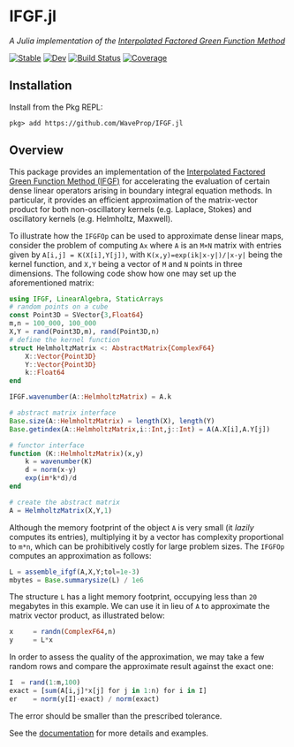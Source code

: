 # IFGF.jl

*A Julia implementation of the [Interpolated Factored Green Function Method](https://arxiv.org/abs/2010.02857)*

[![Stable](https://img.shields.io/badge/docs-stable-blue.svg)](https://WaveProp.github.io/IFGF.jl/stable)
[![Dev](https://img.shields.io/badge/docs-dev-blue.svg)](https://WaveProp.github.io/IFGF.jl/dev)
[![Build Status](https://github.com/WaveProp/IFGF.jl/workflows/CI/badge.svg)](https://github.com/WaveProp/IFGF.jl/actions)
[![Coverage](https://codecov.io/gh/WaveProp/IFGF.jl/branch/master/graph/badge.svg)](https://codecov.io/gh/WaveProp/IFGF.jl)

## Installation
Install from the Pkg REPL:
```
pkg> add https://github.com/WaveProp/IFGF.jl
```

## Overview

This package provides an implementation of the [Interpolated Factored Green
Function Method (IFGF)](https://arxiv.org/abs/2010.02857) for accelerating the
evaluation of certain dense linear operators arising in boundary integral equation
methods. In particular, it provides an efficient approximation of the
matrix-vector product for both non-oscillatory kernels (e.g. Laplace, Stokes) and
oscillatory kernels (e.g. Helmholtz, Maxwell).

To illustrate how the `IFGFOp` can be used to approximate dense linear maps,
consider the problem of computing `Ax` where `A` is an `M×N` matrix with
entries given by `A[i,j] = K(X[i],Y[j])`, with `K(x,y)=exp(ik|x-y|)/|x-y|` being
the kernel function, and `X,Y` being a vector of `M` and `N` points in three
dimensions. The following code show how one may set up the aforementioned
matrix:

```julia
using IFGF, LinearAlgebra, StaticArrays
# random points on a cube
const Point3D = SVector{3,Float64}
m,n = 100_000, 100_000
X,Y = rand(Point3D,m), rand(Point3D,n)
# define the kernel function
struct HelmholtzMatrix <: AbstractMatrix{ComplexF64}
    X::Vector{Point3D}
    Y::Vector{Point3D}
    k::Float64
end

IFGF.wavenumber(A::HelmholtzMatrix) = A.k

# abstract matrix interface
Base.size(A::HelmholtzMatrix) = length(X), length(Y)
Base.getindex(A::HelmholtzMatrix,i::Int,j::Int) = A(A.X[i],A.Y[j])

# functor interface
function (K::HelmholtzMatrix)(x,y)
    k = wavenumber(K)
    d = norm(x-y)
    exp(im*k*d)/d
end

# create the abstract matrix
A = HelmholtzMatrix(X,Y,1)
```

Although the memory footprint of the object `A` is very small (it *lazily*
computes its entries), multiplying it by a vector has complexity proportional to
`m*n`, which can be prohibitively costly for large problem sizes. The `IFGFOp`
computes an approximation as follows:

```julia
L = assemble_ifgf(A,X,Y;tol=1e-3)
mbytes = Base.summarysize(L) / 1e6
```

The structure `L` has a light memory footprint, occupying less than `20`
megabytes in this example. We can use it in lieu of `A` to approximate the
matrix vector product, as illustrated below:

```julia
x     = randn(ComplexF64,n)
y     = L*x
```

In order to assess the quality of the approximation, we may take a few random
rows and compare the approximate result against the exact one:

```julia
I  = rand(1:m,100)
exact = [sum(A[i,j]*x[j] for j in 1:n) for i in I]
er    = norm(y[I]-exact) / norm(exact) 
```

The error should be smaller than the prescribed tolerance.

See the [documentation](https://waveprop.github.io/IFGF.jl/dev/) for more
details and examples.
